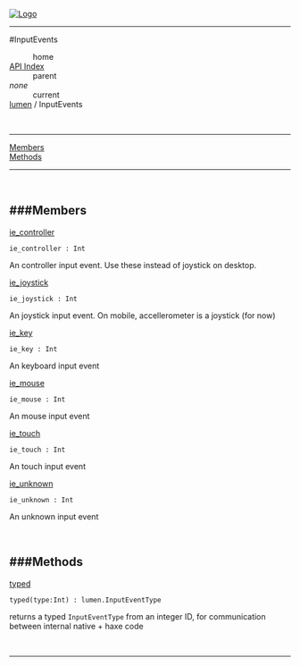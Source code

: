 
[![Logo](../../images/logo.png)](../../index.html)

---

#InputEvents


&emsp;&emsp;&emsp;home   
[API Index](../../api/index.html#lumen)   
&emsp;&emsp;&emsp;parent    
_none_   
&emsp;&emsp;&emsp;current    
[lumen](./) / InputEvents

<br/>

---


[Members](#Members)   
[Methods](#Methods)   


---

&nbsp;   

<a class="lift" name="Members" ></a>
###Members   
---
<a class="lift" name="ie_controller" href="#ie_controller">ie_controller</a>



`ie_controller : Int`

<span class="small_desc_flat"> An controller input event. Use these instead of joystick on desktop. </span>   

<a class="lift" name="ie_joystick" href="#ie_joystick">ie_joystick</a>



`ie_joystick : Int`

<span class="small_desc_flat"> An joystick input event. On mobile, accellerometer is a joystick (for now) </span>   

<a class="lift" name="ie_key" href="#ie_key">ie_key</a>



`ie_key : Int`

<span class="small_desc_flat"> An keyboard input event </span>   

<a class="lift" name="ie_mouse" href="#ie_mouse">ie_mouse</a>



`ie_mouse : Int`

<span class="small_desc_flat"> An mouse input event </span>   

<a class="lift" name="ie_touch" href="#ie_touch">ie_touch</a>



`ie_touch : Int`

<span class="small_desc_flat"> An touch input event </span>   

<a class="lift" name="ie_unknown" href="#ie_unknown">ie_unknown</a>



`ie_unknown : Int`

<span class="small_desc_flat"> An unknown input event </span>   

&nbsp;   

<a class="lift" name="Methods" ></a>
###Methods   
---
<a class="lift" name="typed" href="#typed">typed</a>



`typed(type:Int) : lumen.InputEventType`

<span class="small_desc_flat"> returns a typed `InputEventType` from an integer ID, for communication between internal native + haxe code </span>   



&nbsp;
&nbsp;
&nbsp;

---  


&nbsp;   
&nbsp;   